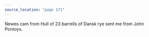 ```yaml
---
source_location: "page 171"
---
```

Newes cam from Hull of 23 barrells of Dansk rye sent me from John Pontoys.
